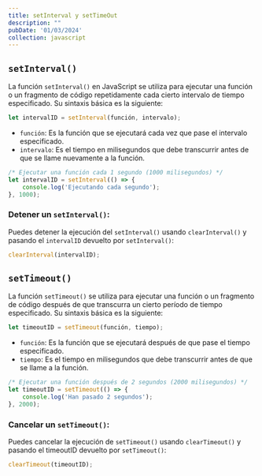 ```yaml
---
title: setInterval y setTimeOut
description: ""
pubDate: '01/03/2024'
collection: javascript
---
```


## `setInterval()`

La función `setInterval()` en JavaScript se utiliza para ejecutar una función o un fragmento de código repetidamente cada cierto intervalo de tiempo especificado. Su sintaxis básica es la siguiente:

```javascript
let intervalID = setInterval(función, intervalo);
```

* `función`: Es la función que se ejecutará cada vez que pase el intervalo especificado.
* `intervalo`: Es el tiempo en milisegundos que debe transcurrir antes de que se llame nuevamente a la función.

```javascript
/* Ejecutar una función cada 1 segundo (1000 milisegundos) */
let intervalID = setInterval(() => {
    console.log('Ejecutando cada segundo');
}, 1000);
```

### Detener un `setInterval()`:

Puedes detener la ejecución del `setInterval()` usando `clearInterval()` y pasando el `intervalID` devuelto por `setInterval()`:

```javascript
clearInterval(intervalID);
```

## `setTimeout()`

La función `setTimeout()` se utiliza para ejecutar una función o un fragmento de código después de que transcurra un cierto período de tiempo especificado. Su sintaxis básica es la siguiente:

```javascript
let timeoutID = setTimeout(función, tiempo);
```

* `función`: Es la función que se ejecutará después de que pase el tiempo especificado.
* `tiempo`: Es el tiempo en milisegundos que debe transcurrir antes de que se llame a la función.

```javascript
/* Ejecutar una función después de 2 segundos (2000 milisegundos) */
let timeoutID = setTimeout(() => {
    console.log('Han pasado 2 segundos');
}, 2000);
```

### Cancelar un `setTimeout()`:

Puedes cancelar la ejecución de `setTimeout()` usando `clearTimeout()` y pasando el timeoutID devuelto por `setTimeout()`:

```javascript
clearTimeout(timeoutID);
```





